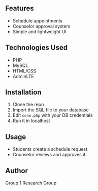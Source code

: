 ## Features
- Schedule appointments
- Counselor approval system
- Simple and lightweight UI

## Technologies Used
- PHP
- MySQL
- HTML/CSS
- AdminLTE

## Installation
1. Clone the repo
2. Import the SQL file to your database
3. Edit `conn.php` with your DB credentials
4. Run it in localhost

## Usage
- Students create a schedule request.
- Counselor reviews and approves it.

## Author
Group 1 Research Group
